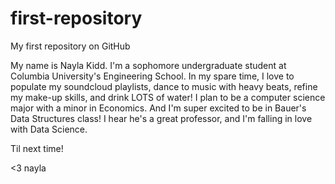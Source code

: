 # first-repository
My first repository on GitHub

My name is Nayla Kidd. I'm a sophomore undergraduate student at Columbia University's Engineering School. In my spare time, I love to populate my soundcloud playlists, dance to music with heavy beats, refine my make-up skills, and drink LOTS of water! I plan to be a computer science major with a minor in Economics. And I'm super excited to be in Bauer's Data Structures class! I hear he's a great professor, and I'm falling in love with Data Science. 

Til next time! 

<3 nayla 

